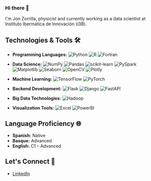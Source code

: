 ### Hi there 👋

I'm Jon Zorrilla, physicist and currently working as a data scientist at Instituto Ibermática de Innovación (i3B).

## Technologies & Tools 🛠️
- **Programming Languages:** 
  ![Python](https://img.shields.io/badge/-Python-3776AB?style=flat-square&logo=python&logoColor=white)
  ![R](https://img.shields.io/badge/-R-276DC3?style=flat-square&logo=r&logoColor=white)
  ![Fortran](https://img.shields.io/badge/-Fortran-9558B2?style=flat-square&logo=fortran&logoColor=white)
  
- **Data Science:**
  ![NumPy](https://img.shields.io/badge/-NumPy-013243?style=flat-square&logo=numpy&logoColor=white)
  ![Pandas](https://img.shields.io/badge/-Pandas-150458?style=flat-square&logo=pandas&logoColor=white)
  ![scikit-learn](https://img.shields.io/badge/-scikit_learn-F7931E?style=flat-square&logo=scikit-learn&logoColor=white)
  ![PySpark](https://img.shields.io/badge/-PySpark-E25A1C?style=flat-square&logo=apache-spark&logoColor=white)
  ![Matplotlib](https://img.shields.io/badge/-Matplotlib-11557C?style=flat-square&logo=python&logoColor=white)
  ![Seaborn](https://img.shields.io/badge/-Seaborn-87565C?style=flat-square&logo=python&logoColor=white)
  ![OpenCV](https://img.shields.io/badge/-OpenCV-5C3EE8?style=flat-square&logo=opencv&logoColor=white)
  ![Plotly](https://img.shields.io/badge/-Plotly-3F4F75?style=flat-square&logo=plotly&logoColor=white)


- **Machine Learning:** 
  ![TensorFlow](https://img.shields.io/badge/-TensorFlow-FF6F00?style=flat-square&logo=tensorflow&logoColor=white)
  ![PyTorch](https://img.shields.io/badge/-PyTorch-EE4C2C?style=flat-square&logo=pytorch&logoColor=white)

- **Backend Development:** 
  ![Flask](https://img.shields.io/badge/-Flask-000000?style=flat-square&logo=flask&logoColor=white)
  ![Django](https://img.shields.io/badge/-Django-092E20?style=flat-square&logo=django&logoColor=white)
  ![FastAPI](https://img.shields.io/badge/-FastAPI-00FFFF?style=flat-square)

- **Big Data Technologies:** 
  ![Hadoop](https://img.shields.io/badge/-Hadoop-FF652F?style=flat-square&logo=apache-hadoop&logoColor=white)

- **Visualization Tools:** 
  ![Excel](https://img.shields.io/badge/-Excel-217346?style=flat-square&logo=microsoft-excel&logoColor=white)
  ![PowerBI](https://img.shields.io/badge/-PowerBI-F2C811?style=flat-square&logo=power-bi&logoColor=black)

## Language Proficiency 🌐

- **Spanish:** Native
- **Basque:** Advanced
- **English:** C1 – Advanced

## Let's Connect 🤝

- [LinkedIn](https://www.linkedin.com/in/Jonzg)
